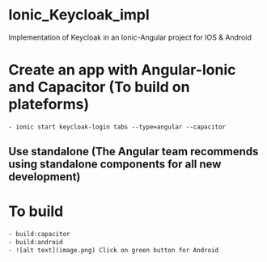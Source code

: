 # Ionic_Keycloak_impl
Implementation of Keycloak in an Ionic-Angular project for IOS &amp; Android

# Create an app with Angular-Ionic and Capacitor (To build on plateforms)
    - ionic start keycloak-login tabs --type=angular --capacitor
## Use standalone (The Angular team recommends using standalone components for all new development)

# To build
    - build:capacitor
    - build:android
    - ![alt text](image.png) Click on green button for Android